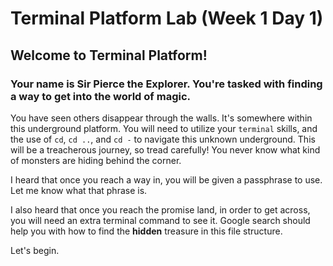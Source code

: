 # Terminal Platform Lab (Week 1 Day 1)

## Welcome to Terminal Platform!

### Your name is Sir Pierce the Explorer. You're tasked with finding a way to get into the world of magic.

You have seen others disappear through the walls. It's somewhere within this underground platform. You will need to utilize your `terminal` skills, and the use of `cd`,  `cd ..`, and `cd -` to navigate this unknown underground. This will be a treacherous journey, so tread carefully! You never know what kind of monsters are hiding behind the corner.

I heard that once you reach a way in, you will be given a passphrase to use. Let me know what that phrase is.

I also heard that once you reach the promise land, in order to get across, you will need an extra terminal command to see it. Google search should help you with how to find the **hidden** treasure in this file structure.

Let's begin.